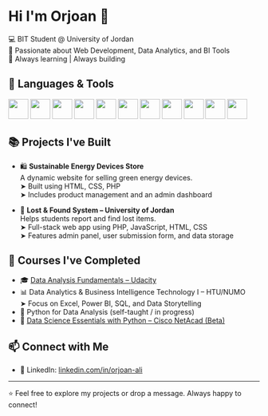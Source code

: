 # Hi I'm Orjoan 👋

💻 BIT Student @ University of Jordan  
🧠 Passionate about Web Development, Data Analytics, and BI Tools  
🎯 Always learning | Always building

## 🧰 Languages & Tools

<p align="left">
  <img src="https://cdn.jsdelivr.net/gh/devicons/devicon/icons/html5/html5-original.svg" width="40"/>
  <img src="https://cdn.jsdelivr.net/gh/devicons/devicon/icons/css3/css3-original.svg" width="40"/>
  <img src="https://cdn.jsdelivr.net/gh/devicons/devicon/icons/javascript/javascript-original.svg" width="40"/>
  <img src="https://cdn.jsdelivr.net/gh/devicons/devicon/icons/php/php-original.svg" width="40"/>
  <img src="https://cdn.jsdelivr.net/gh/devicons/devicon/icons/python/python-original.svg" width="40"/>
  <img src="https://cdn.jsdelivr.net/gh/devicons/devicon/icons/powerbi/powerbi-original.svg" width="40"/>
  <img src="https://cdn.jsdelivr.net/gh/devicons/devicon/icons/linux/linux-original.svg" width="40"/>
  <img src="https://cdn.jsdelivr.net/gh/devicons/devicon/icons/git/git-original.svg" width="40"/>
  <img src="https://cdn.jsdelivr.net/gh/devicons/devicon/icons/vscode/vscode-original.svg" width="40"/>
  <img src="https://cdn.jsdelivr.net/gh/devicons/devicon/icons/mysql/mysql-original.svg" width="40"/>
  <img src="https://cdn.jsdelivr.net/gh/devicons/devicon/icons/filezilla/filezilla-plain.svg" width="40"/>
</p>

## 📚 Projects I've Built
- 🛍️ **Sustainable Energy Devices Store**  
  A dynamic website for selling green energy devices.  
  ➤ Built using HTML, CSS, PHP  
  ➤ Includes product management and an admin dashboard

- 🔎 **Lost & Found System – University of Jordan**  
  Helps students report and find lost items.  
  ➤ Full-stack web app using PHP, JavaScript, HTML, CSS  
  ➤ Features admin panel, user submission form, and data storage

## 🧠 Courses I've Completed
- 🎓 [Data Analysis Fundamentals – Udacity](https://www.udacity.com/course/data-analysis-fundamentals--nd105)
- 📊 Data Analytics & Business Intelligence Technology I – HTU/NUMO  
  ➤ Focus on Excel, Power BI, SQL, and Data Storytelling
- 🐍 Python for Data Analysis (self-taught / in progress)
- 🧪 [Data Science Essentials with Python – Cisco NetAcad (Beta)](https://www.netacad.com/courses/data-science-essentials-with-python)

## 📫 Connect with Me
- 💼 LinkedIn: [linkedin.com/in/orjoan-ali](www.linkedin.com/in/orjoan-ali-377495252)

---

⭐️ Feel free to explore my projects or drop a message. Always happy to connect!


